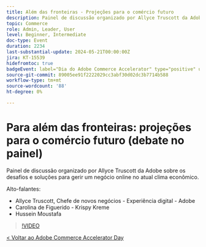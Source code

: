 ```yaml
---
title: Além das fronteiras - Projeções para o comércio futuro
description: Painel de discussão organizado por Allyce Truscott da Adobe sobre os desafios e soluções para gerir um negócio online no atual clima econômico.
topic: Commerce
role: Admin, Leader, User
level: Beginner, Intermediate
doc-type: Event
duration: 2234
last-substantial-update: 2024-05-21T00:00:00Z
jira: KT-15539
hidefromtoc: true
badgeEvent: label="Dia do Adobe Commerce Accelerator" type="positive" url="https://experienceleague.adobe.com/en/docs/events/apac-commerce-recordings/2024/overview"
source-git-commit: 89005ee91f2222029cc3abf30d02dc3b7714b588
workflow-type: tm+mt
source-wordcount: '88'
ht-degree: 0%

---
```



# Para além das fronteiras: projeções para o comércio futuro (debate no painel)

Painel de discussão organizado por Allyce Truscott da Adobe sobre os desafios e soluções para gerir um negócio online no atual clima econômico.

Alto-falantes:

+ Allyce Truscott, Chefe de novos negócios - Experiência digital - Adobe
+ Carolina de Figuerido - Krispy Kreme
+ Hussein Moustafa

>[!VIDEO](https://video.tv.adobe.com/v/3429265/?learn=on)

[&lt; Voltar ao Adobe Commerce Accelerator Day](./overview.md)